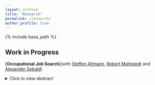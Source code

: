```yaml
---
layout: archive
title: "Research"
permalink: /research/
author_profile: true
---
```


{% include base_path %}

## Work in Progress

[**Occupational Job Search**](with [Steffen Altmann](https://sites.google.com/site/steffenaltmann/),
[Robert Mahlstedt](http://www.robertmahlstedt.com/) and [Alexander Sebald](https://sites.google.com/view/alexandersebald/main)) <br/> 
<details>
<summary>Click to view abstract</summary>
Text <br/>
</details>

